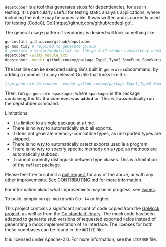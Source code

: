 `depstubber` is a tool that generates stubs for dependencies, for use in
testing. It is particularly useful for testing static analysis applications,
where including the entire may be undesirable. It was written and is currently
used for testing (CodeQL Go)[https://github.com/github/codeql-go].

The general usage pattern if vendoring is desired will look something like:

```sh
go install github.com/github/depstubber
go mod tidy # required to generate go.sum
# generate a vendor/module.txt for the go 1.24 vendor consistency check
depstubber -write_module_txt
depstubber -vendor github.com/my/package Type1,Type2 SomeFunc,SomeVariable
```

The last line can be executed using Go's built in `generate` subcommand, by
adding a comment to any relevant Go file that looks like this:

```go
//go:generate depstubber -vendor github.com/my/package Type1,Type2 SomeFunc,SomeVariable
```

Then, run `go generate <package>`, where `<package>` is the package containing
the file the comment was added to. This will automatically run the depstubber
command.

Limitations:

 - It is limited to a single package at a time.
 - There is no way to automatically stub all exports.
 - It does not generate memory-compatible types, as unexported types are
   skipped.
 - There is no way to automatically detect exports used in a program.
 - There is no way to specify specific methods on a type; all methods are
   automatically stubbed.
 - It cannot currently distinguish between type aliases. This is a
   limitation of the `reflect` package.

Please feel free to submit a [pull
request](https://github.com/github/depstubber/pulls) for any of the above, or
with any other improvements. See [CONTRIBUTING.md](CONTRIBUTING.md) for more
information.

For information about what improvements may be in progress, see
[issues](https://github.com/github/depstubber/issues).

To build, simply run `go build` with Go 1.14 or higher.

This project contains a significant amount of code copied from the [GoMock
project](https://github.com/golang/mock), as well as from the [Go standard
library](https://github.com/golang/go). The mock code has been adapted to
generate stub versions of requested exported fields instead of generating a mock
implementation of an interface. The licenses for both these codebases can be
found in the `NOTICE` file.

It is licensed under Apache-2.0. For more information, see the `LICENSE` file.

